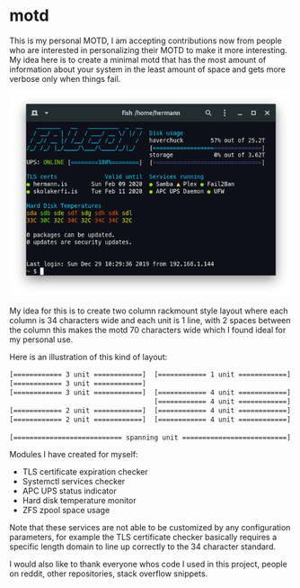 # motd

This is my personal MOTD, I am accepting contributions now from people who are interested in personalizing their MOTD to make it more interesting. My idea here is to create a minimal motd that has the most amount of information about your system in the least amount of space and gets more verbose only when things fail.

![image of motd](https://raw.githubusercontent.com/HermannBjorgvin/motd/master/screenshot.png)

My idea for this is to create two column rackmount style layout where each column is 34 characters wide and each unit is 1 line, with 2 spaces between the column this makes the motd 70 characters wide which I found ideal for my personal use.

Here is an illustration of this kind of layout:
```
[============ 3 unit ============]  [============ 1 unit ============]
[============ 3 unit ============]
[============ 3 unit ============]  [============ 4 unit ============]
                                    [============ 4 unit ============]
[============ 2 unit ============]  [============ 4 unit ============]
[============ 2 unit ============]  [============ 4 unit ============]

[=========================== spanning unit ==========================]
```

Modules I have created for myself:
  * TLS certificate expiration checker
  * Systemctl services checker
  * APC UPS status indicator
  * Hard disk temperature monitor
  * ZFS zpool space usage

Note that these services are not able to be customized by any configuration parameters, for example the TLS certificate checker basically requires a specific length domain to line up correctly to the 34 character standard.

I would also like to thank everyone whos code I used in this project, people on reddit, other repositories, stack overflow snippets.

